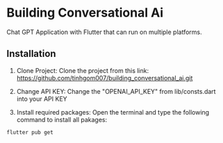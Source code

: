 
# Building Conversational Ai
Chat GPT Application with Flutter that can run on multiple platforms.

## Installation

1. Clone Project:
Clone the project from this link: https://github.com/tinhgom007/building_conversational_ai.git

2. Change API KEY:
Change the "OPENAI_API_KEY" from lib/consts.dart into your API KEY

3. Install required packages:
Open the terminal and type the following command to install all pakages:
```bash 
flutter pub get
```
  
